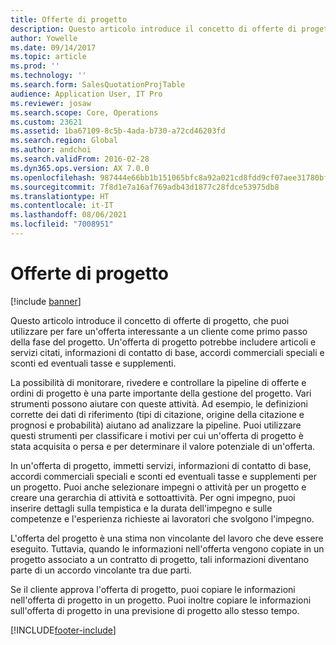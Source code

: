 ```yaml
---
title: Offerte di progetto
description: Questo articolo introduce il concetto di offerte di progetto, che puoi utilizzare per fare un'offerta interessante a un cliente come primo passo della fase del progetto. Un'offerta di progetto potrebbe includere articoli e servizi citati, informazioni di contatto di base, accordi commerciali speciali e sconti ed eventuali tasse e supplementi.
author: Yowelle
ms.date: 09/14/2017
ms.topic: article
ms.prod: ''
ms.technology: ''
ms.search.form: SalesQuotationProjTable
audience: Application User, IT Pro
ms.reviewer: josaw
ms.search.scope: Core, Operations
ms.custom: 23621
ms.assetid: 1ba67109-8c5b-4ada-b730-a72cd46203fd
ms.search.region: Global
ms.author: andchoi
ms.search.validFrom: 2016-02-28
ms.dyn365.ops.version: AX 7.0.0
ms.openlocfilehash: 987444e66bb1b151065bfc8a92a021cd8fdd9cf07aee31780bf7607dc4de221c
ms.sourcegitcommit: 7f8d1e7a16af769adb43d1877c28fdce53975db8
ms.translationtype: HT
ms.contentlocale: it-IT
ms.lasthandoff: 08/06/2021
ms.locfileid: "7008951"
---
```

# <a name="project-quotations"></a>Offerte di progetto

[!include [banner](../includes/banner.md)]

Questo articolo introduce il concetto di offerte di progetto, che puoi utilizzare per fare un'offerta interessante a un cliente come primo passo della fase del progetto. Un'offerta di progetto potrebbe includere articoli e servizi citati, informazioni di contatto di base, accordi commerciali speciali e sconti ed eventuali tasse e supplementi. 

La possibilità di monitorare, rivedere e controllare la pipeline di offerte e ordini di progetto è una parte importante della gestione del progetto. Vari strumenti possono aiutare con queste attività. Ad esempio, le definizioni corrette dei dati di riferimento (tipi di citazione, origine della citazione e prognosi e probabilità) aiutano ad analizzare la pipeline. Puoi utilizzare questi strumenti per classificare i motivi per cui un'offerta di progetto è stata acquisita o persa e per determinare il valore potenziale di un'offerta. 

In un'offerta di progetto, immetti servizi, informazioni di contatto di base, accordi commerciali speciali e sconti ed eventuali tasse e supplementi per un progetto. Puoi anche selezionare impegni o attività per un progetto e creare una gerarchia di attività e sottoattività. Per ogni impegno, puoi inserire dettagli sulla tempistica e la durata dell'impegno e sulle competenze e l'esperienza richieste ai lavoratori che svolgono l'impegno. 

L'offerta del progetto è una stima non vincolante del lavoro che deve essere eseguito. Tuttavia, quando le informazioni nell'offerta vengono copiate in un progetto associato a un contratto di progetto, tali informazioni diventano parte di un accordo vincolante tra due parti. 

Se il cliente approva l'offerta di progetto, puoi copiare le informazioni nell'offerta di progetto in un progetto. Puoi inoltre copiare le informazioni sull'offerta di progetto in una previsione di progetto allo stesso tempo.





[!INCLUDE[footer-include](../includes/footer-banner.md)]